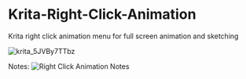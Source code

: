 # Krita-Right-Click-Animation
Krita right click animation menu for full screen animation and sketching

![krita_5JVBy7TTbz](https://github.com/adamearle/Krita-Right-Click-Animation/assets/16330340/4089cecf-9211-4a54-ac2a-cd947851d271)


Notes:
![Right Click Animation Notes](https://github.com/adamearle/Krita-Right-Click-Animation/assets/16330340/2eff0cff-207e-44d6-aff5-9d9560319084)
